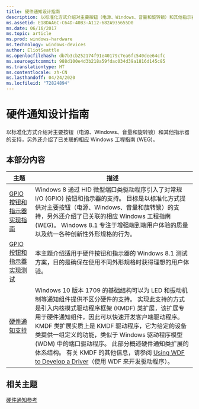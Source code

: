 ```yaml
---
title: 硬件通知设计指南
description: 以标准化方式介绍对主要按钮（电源、Windows、音量和旋转锁）和其他指示器的支持，另外还介绍了已关联的相应 Windows 工程指南 (WEG)。
ms.assetid: E18DAA6C-C64D-40B3-A112-682A935655D0
ms.date: 06/16/2017
ms.topic: article
ms.prod: windows-hardware
ms.technology: windows-devices
author: EliotSeattle
ms.openlocfilehash: db7b3cb252174f91e40179c7ea6fc540dee64cfc
ms.sourcegitcommit: 988d100e4d3b218a59fdac034d39a1816d145c85
ms.translationtype: HT
ms.contentlocale: zh-CN
ms.lasthandoff: 04/24/2020
ms.locfileid: "72824894"
---
```

# <a name="hardware-notifications-design-guide"></a>硬件通知设计指南

以标准化方式介绍对主要按钮（电源、Windows、音量和旋转锁）和其他指示器的支持，另外还介绍了已关联的相应 Windows 工程指南 (WEG)。

## <a name="in-this-section"></a>本部分内容

|主题|描述|
|----|----|
|[GPIO 按钮和指示器实现指南](gpio-buttons-and-indicators-implementation-guide-for-windows-8-1.md)|Windows 8 通过 HID 微型端口类驱动程序引入了对常规 I/O (GPIO) 按钮和指示器的支持。 目标是以标准化方式提供对主要按钮（电源、Windows、音量和旋转锁）的支持，另外还介绍了已关联的相应 Windows 工程指南 (WEG)。 Windows 8.1 专注于增强端到端用户体验的质量以及统一各种创新性外形规格的行为。|
|[GPIO 按钮和指示器实现测试](gpio-buttons-and-indicators-supplemental-certification-testing-for-windows-8-1.md)|本主题介绍适用于硬件按钮和指示器的 Windows 8.1 测试方案，目的是确保在使用不同外形规格时获得理想的用户体验。|
|[硬件通知支持](hardware-notifications-support.md)|Windows 10 版本 1709 的基础结构可以为 LED 和振动机制等通知组件提供不区分硬件的支持。 实现此支持的方式是引入内核模式驱动程序框架 (KMDF) 类扩展，该扩展专用于硬件通知组件，因此可以快速开发客户端驱动程序。 KMDF 类扩展实质上是 KMDF 驱动程序，它为给定的设备类提供一组定义的功能，类似于 Windows 驱动程序模型 (WDM) 中的端口驱动程序。 此部分概述硬件通知类扩展的体系结构。 有关 KMDF 的其他信息，请参阅 [Using WDF to Develop a Driver](https://docs.microsoft.com/windows-hardware/drivers/wdf/using-the-framework-to-develop-a-driver)（使用 WDF 来开发驱动程序）。|

## <a name="related-topics"></a>相关主题

[硬件通知参考](https://docs.microsoft.com/windows-hardware/drivers/ddi/index)

